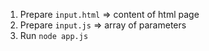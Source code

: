 1. Prepare `input.html` => content of html page
2. Prepare `input.js` => array of parameters
3. Run `node app.js`